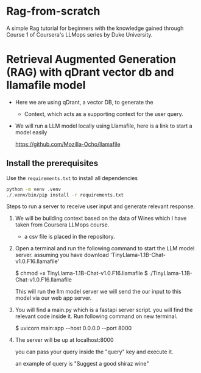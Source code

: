# Rag-from-scratch
A simple Rag tutorial for beginners with the knowledge gained through Course 1 of Coursera's LLMops series by Duke University. 


# Retrieval Augmented Generation (RAG) with qDrant vector db and llamafile model

- Here we are using qDrant, a vector DB, to generate the 
    - Context, which acts as a supporting context for the user query.

- We will run a LLM model locally using Llamafile, here is a link to start a model easily

   https://github.com/Mozilla-Ocho/llamafile


## Install the prerequisites

Use the `requirements.txt` to install all dependencies

```bash
python -m venv .venv
./.venv/bin/pip install -r requirements.txt
```


Steps to run a server to receive user input and generate relevant response.

1. We will be building context based on the data of Wines which I have taken from Coursera LLMops course.
   - a csv file is placed in the repository.

2. Open a terminal and run the following command to start the LLM model server. assuming you have download 'TinyLlama-1.1B-Chat-v1.0.F16.llamafile'
   
   $ chmod +x TinyLlama-1.1B-Chat-v1.0.F16.llamafile
   $ ./TinyLlama-1.1B-Chat-v1.0.F16.llamafile

    This will run the llm model server we will send the our input to this model via our web app server.

3. You will find a main.py which is a fastapi server script. you will find the relevant code inside it.
    Run following command on new terminal.
    
    $ uvicorn main:app --host 0.0.0.0 --port 8000


4. The server will be up at localhost:8000

    you can pass your query inside the "query" key and execute it.

    an example of query is "Suggest a good shiraz wine"

